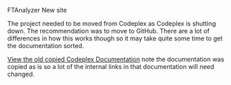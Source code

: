 <F1>FTAnalyzer New site</F1>
  <p>The project needed to be moved from Codeplex as Codeplex is shutting down. The recommendation was to move to GitHub. There are a lot of differences in how this works though so it may take quite some time to get the documentation sorted.</p>
  <p><a href="Home.html">View the old copied Codeplex Documentation</a> note the documentation was copied as is so a lot of the internal links in that documentation will need changed.</p>

